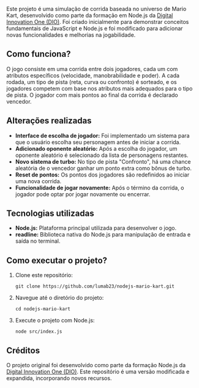 <p>Este projeto é uma simulação de corrida baseada no universo de Mario Kart, desenvolvido como parte da formação em Node.js da <a href="https://github.com/digitalinnovationone/formacao-nodejs.git">Digital Innovation One (DIO)</a>. Foi criado inicialmente para demonstrar conceitos fundamentais de JavaScript e Node.js e foi modificado para adicionar novas funcionalidades e melhorias na jogabilidade.</p>

<h2>Como funciona?</h2>
<p>O jogo consiste em uma corrida entre dois jogadores, cada um com atributos específicos (velocidade, manobrabilidade e poder). A cada rodada, um tipo de pista (reta, curva ou confronto) é sorteado, e os jogadores competem com base nos atributos mais adequados para o tipo de pista. O jogador com mais pontos ao final da corrida é declarado vencedor.</p>

<h2>Alterações realizadas</h2>
<ul>
    <li><strong>Interface de escolha de jogador:</strong> Foi implementado um sistema para que o usuário escolha seu personagem antes de iniciar a corrida.</li>
    <li><strong>Adicionado oponente aleatório:</strong> Após a escolha do jogador, um oponente aleatório é selecionado da lista de personagens restantes.</li>
    <li><strong>Novo sistema de turbo:</strong> No tipo de pista "Confronto", há uma chance aleatória de o vencedor ganhar um ponto extra como bônus de turbo.</li>
    <li><strong>Reset de pontos:</strong> Os pontos dos jogadores são redefinidos ao iniciar uma nova corrida.</li>
    <li><strong>Funcionalidade de jogar novamente:</strong> Após o término da corrida, o jogador pode optar por jogar novamente ou encerrar.</li>
</ul>

<h2>Tecnologias utilizadas</h2>
<ul>
    <li><strong>Node.js:</strong> Plataforma principal utilizada para desenvolver o jogo.</li>
    <li><strong>readline:</strong> Biblioteca nativa do Node.js para manipulação de entrada e saída no terminal.</li>
</ul>

<h2>Como executar o projeto?</h2>
<ol>
    <li>Clone este repositório:</li>
    <pre><code>git clone https://github.com/lumab23/nodejs-mario-kart.git</code></pre>
    <li>Navegue até o diretório do projeto:</li>
    <pre><code>cd nodejs-mario-kart</code></pre>
    <li>Execute o projeto com Node.js:</li>
    <pre><code>node src/index.js</code></pre>
</ol>

<h2>Créditos</h2>
<p>O projeto original foi desenvolvido como parte da formação Node.js da <a href="https://github.com/digitalinnovationone/formacao-nodejs.git">Digital Innovation One (DIO)</a>. Este repositório é uma versão modificada e expandida, incorporando novos recursos.</p>